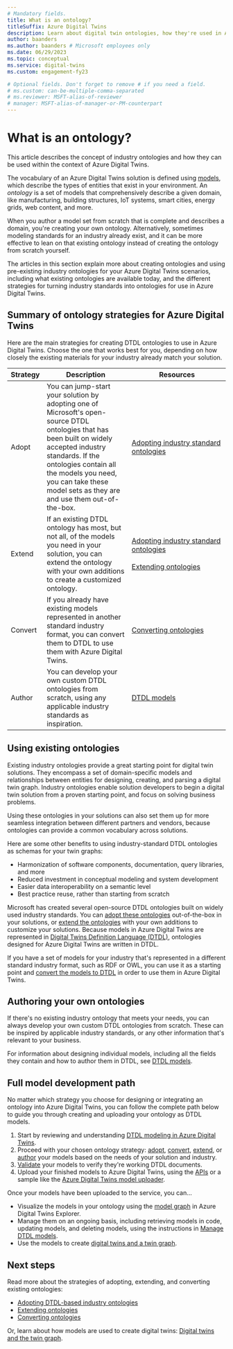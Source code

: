 ```yaml
---
# Mandatory fields.
title: What is an ontology?
titleSuffix: Azure Digital Twins
description: Learn about digital twin ontologies, how they're used in Azure Digital Twins, and how these DTDL ontologies can be used for modeling in the context of certain industries.
author: baanders
ms.author: baanders # Microsoft employees only
ms.date: 06/29/2023
ms.topic: conceptual
ms.service: digital-twins
ms.custom: engagement-fy23

# Optional fields. Don't forget to remove # if you need a field.
# ms.custom: can-be-multiple-comma-separated
# ms.reviewer: MSFT-alias-of-reviewer
# manager: MSFT-alias-of-manager-or-PM-counterpart
---
```


# What is an ontology? 

This article describes the concept of industry ontologies and how they can be used within the context of Azure Digital Twins.

The vocabulary of an Azure Digital Twins solution is defined using [models](concepts-models.md), which describe the types of entities that exist in your environment. An *ontology* is a set of models that comprehensively describe a given domain, like manufacturing, building structures, IoT systems, smart cities, energy grids, web content, and more.

When you author a model set from scratch that is complete and describes a domain, you're creating your own ontology. Alternatively, sometimes modeling standards for an industry already exist, and it can be more effective to lean on that existing ontology instead of creating the ontology from scratch yourself. 

The articles in this section explain more about creating ontologies and using pre-existing industry ontologies for your Azure Digital Twins scenarios, including what existing ontologies are available today, and the different strategies for turning industry standards into ontologies for use in Azure Digital Twins.

## Summary of ontology strategies for Azure Digital Twins

Here are the main strategies for creating DTDL ontologies to use in Azure Digital Twins. Choose the one that works best for you, depending on how closely the existing materials for your industry already match your solution.

| Strategy | Description | Resources |
| --- | --- | --- |
| Adopt | You can jump-start your solution by adopting one of Microsoft's open-source DTDL ontologies that has been built on widely accepted industry standards. If the ontologies contain all the models you need, you can take these model sets as they are and use them out-of-the-box. | [Adopting&nbsp;industry&nbsp;standard ontologies](concepts-ontologies-adopt.md) |
| Extend | If an existing DTDL ontology has most, but not all, of the models you need in your solution, you can extend the ontology with your own additions to create a customized ontology. | [Adopting&nbsp;industry&nbsp;standard ontologies](concepts-ontologies-adopt.md)<br><br>[Extending&nbsp;ontologies](concepts-ontologies-extend.md) |
| Convert | If you already have existing models represented in another standard industry format, you can convert them to DTDL to use them with Azure Digital Twins. | [Converting&nbsp;ontologies](concepts-ontologies-convert.md) |
| Author | You can develop your own custom DTDL ontologies from scratch, using any applicable industry standards as inspiration. | [DTDL models](concepts-models.md) |

## Using existing ontologies

Existing industry ontologies provide a great starting point for digital twin solutions. They encompass a set of domain-specific models and relationships between entities for designing, creating, and parsing a digital twin graph. Industry ontologies enable solution developers to begin a digital twin solution from a proven starting point, and focus on solving business problems.

Using these ontologies in your solutions can also set them up for more seamless integration between different partners and vendors, because ontologies can provide a common vocabulary across solutions.

Here are some other benefits to using industry-standard DTDL ontologies as schemas for your twin graphs:
* Harmonization of software components, documentation, query libraries, and more
* Reduced investment in conceptual modeling and system development
* Easier data interoperability on a semantic level
* Best practice reuse, rather than starting from scratch

Microsoft has created several open-source DTDL ontologies built on widely used industry standards. You can [adopt these ontologies](concepts-ontologies-adopt.md) out-of-the-box in your solutions, or [extend the ontologies](concepts-ontologies-extend.md) with your own additions to customize your solutions. Because models in Azure Digital Twins are represented in [Digital Twins Definition Language (DTDL)](https://github.com/Azure/opendigitaltwins-dtdl/blob/master/DTDL/v3/DTDL.v3.md), ontologies designed for Azure Digital Twins are written in DTDL.

If you have a set of models for your industry that's represented in a different standard industry format, such as RDF or OWL, you can use it as a starting point and [convert the models to DTDL](concepts-ontologies-convert.md) in order to use them in Azure Digital Twins.

## Authoring your own ontologies

If there's no existing industry ontology that meets your needs, you can always develop your own custom DTDL ontologies from scratch. These can be inspired by applicable industry standards, or any other information that's relevant to your business.

For information about designing individual models, including all the fields they contain and how to author them in DTDL, see [DTDL models](concepts-models.md).

## Full model development path

No matter which strategy you choose for designing or integrating an ontology into Azure Digital Twins, you can follow the complete path below to guide you through creating and uploading your ontology as DTDL models.

1. Start by reviewing and understanding [DTDL modeling in Azure Digital Twins](concepts-models.md).
1. Proceed with your chosen ontology strategy: [adopt](concepts-ontologies-adopt.md), [convert](concepts-ontologies-convert.md), [extend](concepts-ontologies-extend.md), or [author](concepts-models.md) your models based on the needs of your solution and industry.
1. [Validate](how-to-parse-models.md) your models to verify they're working DTDL documents.
1. Upload your finished models to Azure Digital Twins, using the [APIs](how-to-manage-model.md#upload-models) or a sample like the [Azure Digital Twins model uploader](https://github.com/Azure/opendigitaltwins-tools/tree/master/ADTTools#uploadmodels).

Once your models have been uploaded to the service, you can...
* Visualize the models in your ontology using the [model graph](how-to-use-azure-digital-twins-explorer.md#explore-models-and-the-model-graph) in Azure Digital Twins Explorer.
* Manage them on an ongoing basis, including retrieving models in code, updating models, and deleting models, using the instructions in [Manage DTDL models](how-to-manage-model.md).
* Use the models to create [digital twins and a twin graph](concepts-twins-graph.md).

## Next steps

Read more about the strategies of adopting, extending, and converting existing ontologies:
* [Adopting DTDL-based industry ontologies](concepts-ontologies-adopt.md)
* [Extending ontologies](concepts-ontologies-extend.md)
* [Converting ontologies](concepts-ontologies-convert.md)

Or, learn about how models are used to create digital twins: [Digital twins and the twin graph](concepts-twins-graph.md).